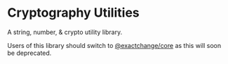 # Cryptography Utilities
A string, number, &amp; crypto utility library.

Users of this library should switch to [@exactchange/core](https://github.com/exactchange) as this will soon be deprecated.
